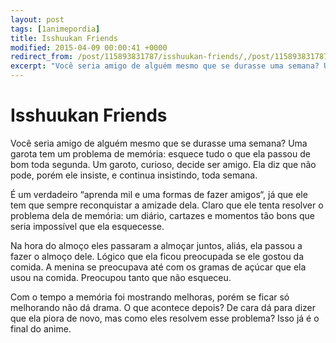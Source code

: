 ```yaml
---
layout: post
tags: [1animepordia]
title: Isshuukan Friends
modified: 2015-04-09 00:00:41 +0000
redirect_from: /post/115893831787/isshuukan-friends/,/post/115893831787/
excerpt: "Você seria amigo de alguém mesmo que se durasse uma semana? Uma garota tem um problema de memória: esquece tudo o que ela passou de bom toda segunda. Um garoto, curioso, decide ser amigo. Ela diz que não pode, porém ele insiste, e continua insistindo, toda semana."
---
```


Isshuukan Friends
=================

Você seria amigo de alguém mesmo que se durasse uma semana? Uma garota
tem um problema de memória: esquece tudo o que ela passou de bom toda
segunda. Um garoto, curioso, decide ser amigo. Ela diz que não pode,
porém ele insiste, e continua insistindo, toda semana.

É um verdadeiro “aprenda mil e uma formas de fazer amigos“, já que ele
tem que sempre reconquistar a amizade dela. Claro que ele tenta resolver
o problema dela de memória: um diário, cartazes e momentos tão bons que
seria impossível que ela esquecesse.

Na hora do almoço eles passaram a almoçar juntos, aliás, ela passou a
fazer o almoço dele. Lógico que ela ficou preocupada se ele gostou da
comida. A menina se preocupava até com os gramas de açúcar que ela usou
na comida. Preocupou tanto que não esqueceu.

Com o tempo a memória foi mostrando melhoras, porém se ficar só
melhorando não dá drama. O que acontece depois? De cara dá para dizer
que ela piora de novo, mas como eles resolvem esse problema? Isso já é o
final do anime.



